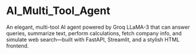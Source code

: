 # AI_Multi_Tool_Agent
An elegant, multi-tool AI agent powered by Groq LLaMA-3 that can answer queries, summarize text, perform calculations, fetch company info, and simulate web search—built with FastAPI, Streamlit, and a stylish HTML frontend.

